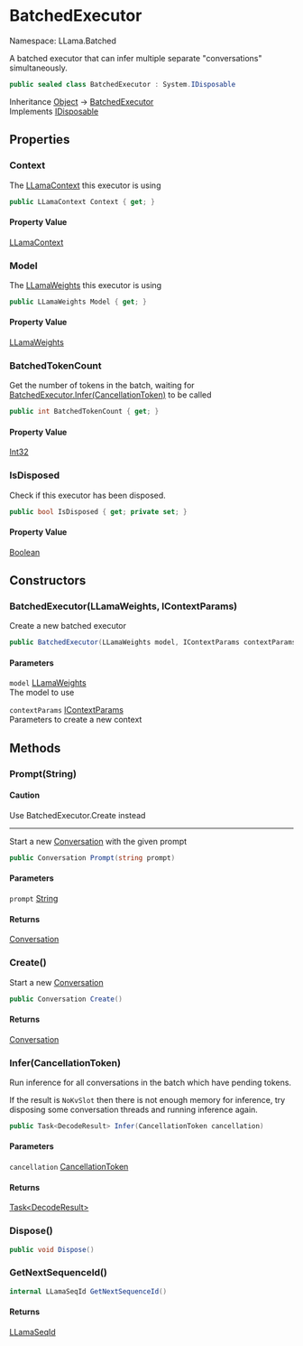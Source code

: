 # BatchedExecutor

Namespace: LLama.Batched

A batched executor that can infer multiple separate "conversations" simultaneously.

```csharp
public sealed class BatchedExecutor : System.IDisposable
```

Inheritance [Object](https://docs.microsoft.com/en-us/dotnet/api/system.object) → [BatchedExecutor](./llama.batched.batchedexecutor.md)<br>
Implements [IDisposable](https://docs.microsoft.com/en-us/dotnet/api/system.idisposable)

## Properties

### **Context**

The [LLamaContext](./llama.llamacontext.md) this executor is using

```csharp
public LLamaContext Context { get; }
```

#### Property Value

[LLamaContext](./llama.llamacontext.md)<br>

### **Model**

The [LLamaWeights](./llama.llamaweights.md) this executor is using

```csharp
public LLamaWeights Model { get; }
```

#### Property Value

[LLamaWeights](./llama.llamaweights.md)<br>

### **BatchedTokenCount**

Get the number of tokens in the batch, waiting for [BatchedExecutor.Infer(CancellationToken)](./llama.batched.batchedexecutor.md#infercancellationtoken) to be called

```csharp
public int BatchedTokenCount { get; }
```

#### Property Value

[Int32](https://docs.microsoft.com/en-us/dotnet/api/system.int32)<br>

### **IsDisposed**

Check if this executor has been disposed.

```csharp
public bool IsDisposed { get; private set; }
```

#### Property Value

[Boolean](https://docs.microsoft.com/en-us/dotnet/api/system.boolean)<br>

## Constructors

### **BatchedExecutor(LLamaWeights, IContextParams)**

Create a new batched executor

```csharp
public BatchedExecutor(LLamaWeights model, IContextParams contextParams)
```

#### Parameters

`model` [LLamaWeights](./llama.llamaweights.md)<br>
The model to use

`contextParams` [IContextParams](./llama.abstractions.icontextparams.md)<br>
Parameters to create a new context

## Methods

### **Prompt(String)**

#### Caution

Use BatchedExecutor.Create instead

---

Start a new [Conversation](./llama.batched.conversation.md) with the given prompt

```csharp
public Conversation Prompt(string prompt)
```

#### Parameters

`prompt` [String](https://docs.microsoft.com/en-us/dotnet/api/system.string)<br>

#### Returns

[Conversation](./llama.batched.conversation.md)<br>

### **Create()**

Start a new [Conversation](./llama.batched.conversation.md)

```csharp
public Conversation Create()
```

#### Returns

[Conversation](./llama.batched.conversation.md)<br>

### **Infer(CancellationToken)**

Run inference for all conversations in the batch which have pending tokens.
 
 If the result is `NoKvSlot` then there is not enough memory for inference, try disposing some conversation
 threads and running inference again.

```csharp
public Task<DecodeResult> Infer(CancellationToken cancellation)
```

#### Parameters

`cancellation` [CancellationToken](https://docs.microsoft.com/en-us/dotnet/api/system.threading.cancellationtoken)<br>

#### Returns

[Task&lt;DecodeResult&gt;](https://docs.microsoft.com/en-us/dotnet/api/system.threading.tasks.task-1)<br>

### **Dispose()**

```csharp
public void Dispose()
```

### **GetNextSequenceId()**

```csharp
internal LLamaSeqId GetNextSequenceId()
```

#### Returns

[LLamaSeqId](./llama.native.llamaseqid.md)<br>
